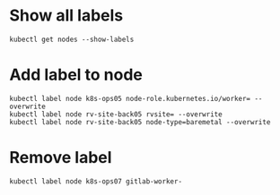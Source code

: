 # Show all labels
```
kubectl get nodes --show-labels
```
# Add label to node
```
kubectl label node k8s-ops05 node-role.kubernetes.io/worker= --overwrite
kubectl label node rv-site-back05 rvsite= --overwrite
kubectl label node rv-site-back05 node-type=baremetal --overwrite
```
# Remove label
```
kubectl label node k8s-ops07 gitlab-worker-
```

